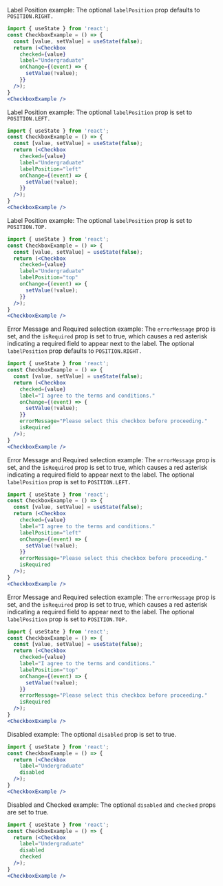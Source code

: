 Label Position example: The optional `labelPosition` prop defaults to `POSITION.RIGHT.`
```jsx
import { useState } from 'react';
const CheckboxExample = () => {
  const [value, setValue] = useState(false);
  return (<Checkbox
    checked={value}
    label="Undergraduate"
    onChange={(event) => {
      setValue(!value);
    }}
  />);
}
<CheckboxExample />
```

Label Position example: The optional `labelPosition` prop is set to `POSITION.LEFT.`
```jsx
import { useState } from 'react';
const CheckboxExample = () => {
  const [value, setValue] = useState(false);
  return (<Checkbox
    checked={value}
    label="Undergraduate"
    labelPosition="left"
    onChange={(event) => {
      setValue(!value);
    }}
  />);
}
<CheckboxExample />
```

Label Position example: The optional `labelPosition` prop is set to `POSITION.TOP.`
```jsx
import { useState } from 'react';
const CheckboxExample = () => {
  const [value, setValue] = useState(false);
  return (<Checkbox
    checked={value}
    label="Undergraduate"
    labelPosition="top"
    onChange={(event) => {
      setValue(!value);
    }}
  />);
}
<CheckboxExample />
```

Error Message and Required selection example: The `errorMessage` prop is set, and the `isRequired` prop is set to true, which causes a red asterisk indicating a required field to appear next to the label. The optional `labelPosition` prop defaults to `POSITION.RIGHT.`
```jsx
import { useState } from 'react';
const CheckboxExample = () => {
  const [value, setValue] = useState(false);
  return (<Checkbox
    checked={value}
    label="I agree to the terms and conditions."
    onChange={(event) => {
      setValue(!value);
    }}
    errorMessage="Please select this checkbox before proceeding."
    isRequired
  />);
}
<CheckboxExample />
```

Error Message and Required selection example: The `errorMessage` prop is set, and the `isRequired` prop is set to true, which causes a red asterisk indicating a required field to appear next to the label. The optional `labelPosition` prop is set to `POSITION.LEFT.`
```jsx
import { useState } from 'react';
const CheckboxExample = () => {
  const [value, setValue] = useState(false);
  return (<Checkbox
    checked={value}
    label="I agree to the terms and conditions."
    labelPosition="left"
    onChange={(event) => {
      setValue(!value);
    }}
    errorMessage="Please select this checkbox before proceeding."
    isRequired
  />);
}
<CheckboxExample />
```

Error Message and Required selection example: The `errorMessage` prop is set, and the `isRequired` prop is set to true, which causes a red asterisk indicating a required field to appear next to the label. The optional `labelPosition` prop is set to `POSITION.TOP.`
```jsx
import { useState } from 'react';
const CheckboxExample = () => {
  const [value, setValue] = useState(false);
  return (<Checkbox
    checked={value}
    label="I agree to the terms and conditions."
    labelPosition="top"
    onChange={(event) => {
      setValue(!value);
    }}
    errorMessage="Please select this checkbox before proceeding."
    isRequired
  />);
}
<CheckboxExample />
```


Disabled example: The optional `disabled` prop is set to true.
```jsx
import { useState } from 'react';
const CheckboxExample = () => {
  return (<Checkbox
    label="Undergraduate"
    disabled
  />);
}
<CheckboxExample />
```

Disabled and Checked example: The optional `disabled` and `checked` props are set to true.
```jsx
import { useState } from 'react';
const CheckboxExample = () => {
  return (<Checkbox
    label="Undergraduate"
    disabled
    checked
  />);
}
<CheckboxExample />
```

